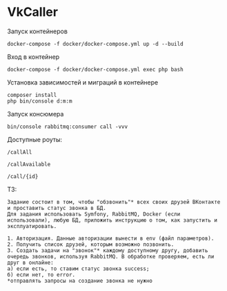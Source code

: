 # VkCaller

Запуск контейнеров
```shell
docker-compose -f docker/docker-compose.yml up -d --build
```

Вход в контейнер
```shell
docker-compose -f docker/docker-compose.yml exec php bash
```

Установка зависимостей и миграций в контейнере
```shell
composer install
php bin/console d:m:m
```

Запуск консюмера
```shell
bin/console rabbitmq:consumer call -vvv
```

Доступные роуты:

``/callAll``

``/callAvailable``

``/call/{id}``





ТЗ:

```
Задание состоит в том, чтобы "обзвонить"* всех своих друзей ВКонтакте и проставить статус звонка в БД.
Для задания использовать Symfony, RabbitMQ, Docker (если использовали), любую БД, приложить инструкцию о том, как запустить и эксплуатировать.

1. Авторизация. Данные авторизации вынести в env (файл параметров).
2. Получить список друзей, которым возможно позвонить.
3. Создать задачи на "звонок"* каждому доступному другу, добавить очередь звонков, используя RabbitMQ. В обработке проверяем, есть ли друг в онлайне:
а) если есть, то ставим статус звонка success; 
б) если нет, то error.
*отправлять запросы на создание звонка не нужно
```